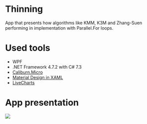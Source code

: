 # Thinning

App that presents how algorithms like KMM, K3M and Zhang-Suen performing in implementation with Parallel.For loops.

# Used tools
- WPF
- .NET Framework 4.7.2 with C# 7.3
- [Caliburn.Micro](https://caliburnmicro.com/)
- [Material Design in XAML](http://materialdesigninxaml.net/)
- [LiveCharts](https://lvcharts.net/)

# App presentation

![](https://github.com/michasacuer/Thining/blob/master/gallery/appvideo.gif)


